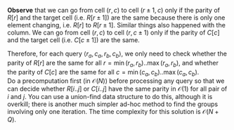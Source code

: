 **Observe** that we can go from cell $(r, c)$ to cell $(r \pm 1, c)$ only if the parity of $R[r]$ and the target cell (i.e. $R[r \pm 1]$) are the same because there is only one element changing, i.e. $R[r]$ to $R[r \pm 1]$. Similar things also happened with the column. We can go from cell $(r, c)$ to cell $(r, c \pm 1)$ only if the parity of $C[c]$ and the target cell (i.e. $C[c \pm 1]$) are the same.

Therefore, for each query $\langle r_a, c_a, r_b, c_b \rangle$, we only need to check whether the parity of $R[r]$ are the same for all $r = \min(r_a, r_b)..\max(r_a, r_b)$, and whether the parity of $C[c]$ are the same for all $c = \min(c_a, c_b)..\max(c_a, c_b)$.  
Do a precomputation first (in $\mathcal{O}(N)$) before processing any query so that we can decide whether $R[i..j]$ or $C[i..j]$ have the same parity in $\mathcal{O}(1)$ for all pair of $i$ and $j$. You can use a union-find data structure to do this, although it is overkill; there is another much simpler ad-hoc method to find the groups involving only one iteration. The time complexity for this solution is $\mathcal{O}(N + Q)$.